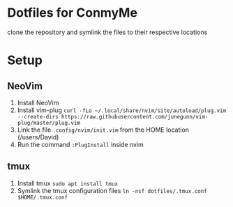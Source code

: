 # Dotfiles for ConmyMe

clone the repository and symlink the files to their respective locations

# Setup

## NeoVim

1. Install NeoVim
2. Install vim-plug
    `curl -fLo ~/.local/share/nvim/site/autoload/plug.vim --create-dirs https://raw.githubusercontent.com/junegunn/vim-plug/master/plug.vim`
3. Link the file `.config/nvim/init.vim` from the HOME location (/users/David)
4. Run the command `:PlugInstall` inside nvim

## tmux

1. Install tmux
    `sudo apt install tmux`
2. Symlink the tmux configuration files
    `ln -nsf dotfiles/.tmux.conf $HOME/.tmux.conf`



